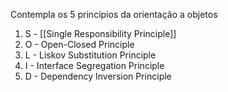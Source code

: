 Contempla os 5 princípios da orientação a objetos


1. S - [[Single Responsibility Principle]]
2. O - Open-Closed Principle
3. L - Liskov Substitution Principle
4. I - Interface Segregation Principle
5. D - Dependency Inversion Principle